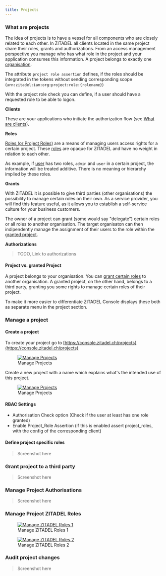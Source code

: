 ```yaml
---
title: Projects
---
```


### What are projects

The idea of projects is to have a vessel for all components who are closely related to each other.
In ZITADEL all clients located in the same project share their roles, grants and authorizations.
From an access management perspective you manage who has what role in the project and your application consumes this information. A project belongs to exactly one [organisation](administrate#Organisations).

The attribute `project role assertion` defines, if the roles should be integrated in the tokens without sending corresponding scope (`urn:zitadel:iam:org:project:role:{rolename}`)

With the project role check you can define, if a user should have a requested role to be able to logon.

**Clients**

These are your applications who initiate the authorization flow (see  [What are clients](administrate#What_are_clients)). 

**Roles**

[Roles (or Project Roles)](administrate#Roles) are a means of managing users access rights for a certain project. These [roles](administrate#Roles) are opaque for ZITADEL and have no weight in relation to each other. 

As example, if [user](administrate#Users) has two roles, `admin` and `user` in a certain project, the information will be treated additive. There is no meaning or hierarchy implied by these roles.

**Grants**

With ZITADEL it is possible to give third parties (other organisations) the possibility to manage certain roles on their own. As a service provider, you will find this feature useful, as it allows you to establish a self-service culture for your business customers.

The owner of a project can grant (some would say "delegate") certain roles or all roles to another organisation. The target organisaton can then indipendently manage the assignment of their users to  the role within the [granted project](administrate#Project_vs_granted_Project).

**Authorizations**

> TODO, Link to authorizations

#### Project vs. granted Project

A project belongs to your organisation. You can [grant certain roles](administrate#Grant_project_to_a_third_party) to another organisation. A granted project, on the other hand, belongs to a third party, granting you some rights to manage certain roles of their project. 

To make it more easier to differentiate ZITADEL Console displays these both as separate menu in the project section.

### Manage a project

#### Create a project

To create your project go to [https://console.zitadel.ch/projects](https://console.zitadel.ch/projects)

<div class="zitadel-gallery" itemscope itemtype="http://schema.org/ImageGallery">
    <figure itemprop="associatedMedia" itemscope itemtype="http://schema.org/ImageObject">
        <a href="img/console_projects_empty.png" itemprop="contentUrl" data-size="1920x1080">
            <img src="img/console_projects_empty.png" itemprop="thumbnail" alt="Manage Projects" />
        </a>
        <figcaption itemprop="caption description">Manage Projects</figcaption>
    </figure>
</div>

Create a new project with a name which explains what's the intended use of this project.

<div class="zitadel-gallery" itemscope itemtype="http://schema.org/ImageGallery">
    <figure itemprop="associatedMedia" itemscope itemtype="http://schema.org/ImageObject">
        <a href="img/console_projects_my_first_project.png" itemprop="contentUrl" data-size="1920x1080">
            <img src="img/console_projects_my_first_project.png" itemprop="thumbnail" alt="Manage Projects" />
        </a>
        <figcaption itemprop="caption description">Manage Projects</figcaption>
    </figure>
</div>

#### RBAC Settings

[//]: # (@fforootd I don't get the connection here...)

- Authorisation Check option (Check if the user at least has one role granted)
- Enable Project_Role Assertion (if this is enabled assert project_roles, with the config of the corresponding client)

#### Define project specific roles

> Screenshot here

### Grant project to a third party

> Screenshot here

### Manage Project Authorisations

> Screenshot here

### Manage Project ZITADEL Roles

<div class="zitadel-gallery" itemscope itemtype="http://schema.org/ImageGallery">
    <figure itemprop="associatedMedia" itemscope itemtype="http://schema.org/ImageObject">
        <a href="img/console_project_manage_roles_1.png" itemprop="contentUrl" data-size="1920x1080">
            <img src="img/console_project_manage_roles_1.png" itemprop="thumbnail" alt="Manage ZITADEL Roles 1" />
        </a>
        <figcaption itemprop="caption description">Manage ZITADEL Roles 1</figcaption>
    </figure>
    <figure itemprop="associatedMedia" itemscope itemtype="http://schema.org/ImageObject">
        <a href="img/console_project_manage_roles_2.png" itemprop="contentUrl" data-size="1920x1080">
            <img src="img/console_project_manage_roles_2.png" itemprop="thumbnail" alt="Manage ZITADEL Roles 2" />
        </a>
        <figcaption itemprop="caption description">Manage ZITADEL Roles 2</figcaption>
    </figure>
</div>

### Audit project changes

> Screenshot here

